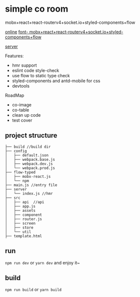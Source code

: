 # simple co room

mobx+react+react-routerv4+socket.io+styled-components+flow 
 
 [online]((http://139.199.152.83:7001/) )
 [font- mobx+react+react-routerv4+socket.io+styled-components+flow](https://github.com/Sunshine168/co-example-font)
 
 [server](https://github.com/Sunshine168/co-example-server)

Features:
 * hmr support
 * eslint code style-check
 * use flow to static type check 
 * styled-components and antd-mobile for css
 * devtools
 
 RoadMap
 * co-image
 * co-table
 * clean up code
 * test cover


## project structure

```
├── build //build dir
├── config 
│   ├── default.json
│   ├── webpack.base.js
│   ├── webpack.dev.js
│   └── webpack.prod.js
├── flow-typed
│   ├── mobx-react.js
│   └── npm
├── main.js //entry file
├── server
│   └── index.js //hmr 
├── src
│   ├── api  //api
│   ├── app.js 
│   ├── assets 
│   ├── component
│   ├── router.js
│   ├── screen
│   ├── store
│   └── util
├── template.html
```

## run

`npm run dev` or `yarn dev` and enjoy it~

## build 

`npm run build` or `yarn build`

